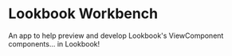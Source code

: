 # Lookbook Workbench

An app to help preview and develop Lookbook's ViewComponent components... in Lookbook!